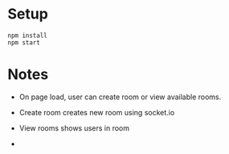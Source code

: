 # Setup

    npm install
    npm start


# Notes

  * On page load, user can create room or view available rooms.
  * Create room creates new room using socket.io
  * View rooms shows users in room
  
  * 